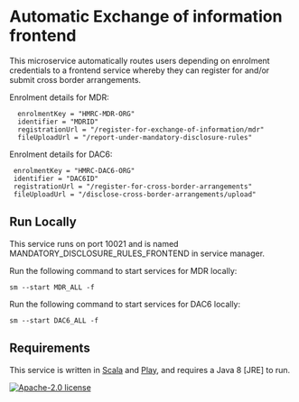 # Automatic Exchange of information frontend

This microservice automatically routes users depending on enrolment credentials to a frontend service whereby they can register for and/or submit cross border arrangements.

Enrolment details for MDR: 

      enrolmentKey = "HMRC-MDR-ORG"  
      identifier = "MDRID"  
      registrationUrl = "/register-for-exchange-of-information/mdr"
      fileUploadUrl = "/report-under-mandatory-disclosure-rules"
  
  Enrolment details for DAC6: 

     enrolmentKey = "HMRC-DAC6-ORG"  
     identifier = "DAC6ID"
     registrationUrl = "/register-for-cross-border-arrangements"
     fileUploadUrl = "/disclose-cross-border-arrangements/upload"



## Run Locally

This service runs on port 10021 and is named MANDATORY_DISCLOSURE_RULES_FRONTEND in service manager. 

Run the following command to start services for MDR locally:

    sm --start MDR_ALL -f
    
Run the following command to start services for DAC6 locally:

    sm --start DAC6_ALL -f
    
## Requirements

This service is written in [Scala](http://www.scala-lang.org/) and [Play](http://playframework.com/), and requires a Java 8 [JRE] to run.

[![Apache-2.0 license](http://img.shields.io/badge/license-Apache-brightgreen.svg)](http://www.apache.org/licenses/LICENSE-2.0.html)
